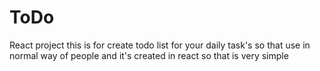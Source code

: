 # ToDo
React project
this is for create todo list for your daily task's so that use in normal way of people
and it's created in react so that is very simple
